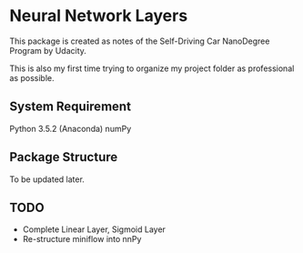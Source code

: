 Neural Network Layers
=====================

This package is created as notes of the Self-Driving Car NanoDegree Program by Udacity.

This is also my first time trying to organize my project folder as professional as possible.

System Requirement
------------------
Python 3.5.2 (Anaconda)
numPy

Package Structure
-----------------
To be updated later.

TODO
----
- Complete Linear Layer, Sigmoid Layer
- Re-structure miniflow into nnPy

